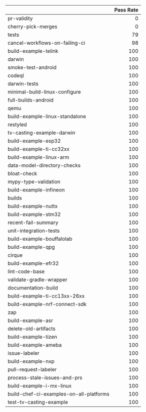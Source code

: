 |                                         |   Pass Rate |
|:----------------------------------------|------------:|
| pr-validity                             |           0 |
| cherry-pick-merges                      |           0 |
| tests                                   |          79 |
| cancel-workflows-on-failing-ci          |          98 |
| build-example-telink                    |         100 |
| darwin                                  |         100 |
| smoke-test-android                      |         100 |
| codeql                                  |         100 |
| darwin-tests                            |         100 |
| minimal-build-linux-configure           |         100 |
| full-builds-android                     |         100 |
| qemu                                    |         100 |
| build-example-linux-standalone          |         100 |
| restyled                                |         100 |
| tv-casting-example-darwin               |         100 |
| build-example-esp32                     |         100 |
| build-example-ti-cc32xx                 |         100 |
| build-example-linux-arm                 |         100 |
| data-model-directory-checks             |         100 |
| bloat-check                             |         100 |
| mypy-type-validation                    |         100 |
| build-example-infineon                  |         100 |
| builds                                  |         100 |
| build-example-nuttx                     |         100 |
| build-example-stm32                     |         100 |
| recent-fail-summary                     |         100 |
| unit-integration-tests                  |         100 |
| build-example-bouffalolab               |         100 |
| build-example-qpg                       |         100 |
| cirque                                  |         100 |
| build-example-efr32                     |         100 |
| lint-code-base                          |         100 |
| validate-gradle-wrapper                 |         100 |
| documentation-build                     |         100 |
| build-example-ti-cc13xx-26xx            |         100 |
| build-example-nrf-connect-sdk           |         100 |
| zap                                     |         100 |
| build-example-asr                       |         100 |
| delete-old-artifacts                    |         100 |
| build-example-tizen                     |         100 |
| build-example-ameba                     |         100 |
| issue-labeler                           |         100 |
| build-example-nxp                       |         100 |
| pull-request-labeler                    |         100 |
| process-stale-issues-and-prs            |         100 |
| build-example-i-mx-linux                |         100 |
| build-chef-ci-examples-on-all-platforms |         100 |
| test-tv-casting-example                 |         100 |